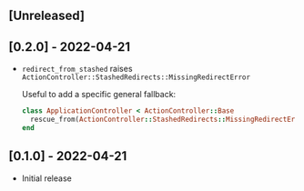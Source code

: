 ## [Unreleased]

## [0.2.0] - 2022-04-21

- `redirect_from_stashed` raises `ActionController::StashedRedirects::MissingRedirectError`

  Useful to add a specific general fallback:

  ```ruby
  class ApplicationController < ActionController::Base
    rescue_from(ActionController::StashedRedirects::MissingRedirectError) { redirect_to root_url }
  end
  ```

## [0.1.0] - 2022-04-21

- Initial release
